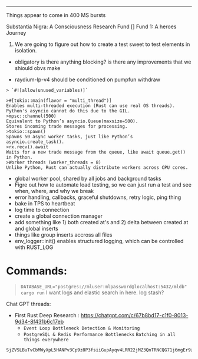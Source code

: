 ---

Things appear to come in 400 MS bursts

Substantia Nigra: A Consciousness Research Fund
[] Fund 1: A heroes Journey

1. We are going to figure out how to create a test sweet to test elements in isolation.

- obligatory is there anything blocking? is there any improvements that we shiould obvs make

- raydium-lp-v4 should be conditioned on pumpfun withdraw

```
> `#![allow(unused_variables)]`

>#[tokio::main(flavor = "multi_thread")]
Enables multi-threaded execution (Rust can use real OS threads).
Python's asyncio cannot do this due to the GIL.
>mpsc::channel(500)
Equivalent to Python’s asyncio.Queue(maxsize=500).
Stores incoming trade messages for processing.
>tokio::spawn()
Spawns 50 async worker tasks, just like Python’s asyncio.create_task().
>rx.recv().await
Waits for a new trade message from the queue, like await queue.get() in Python.
>Worker threads (worker_threads = 8)
Unlike Python, Rust can actually distribute workers across CPU cores.

```

- global worker pool, shared by all jobs and background tasks
- Figre out how to automate load testing, so we can just run a test and see when, where, and why we break
- error handling, callbacks, graceful shutdowns, retry logic, ping thing
- bake in TPS to heartbeat
- log time to connection
- create a global connection manager
- add something like 1) both created at's and 2) delta between created at and global inserts
- things like group inserts accross all files
- env_logger::init() enables structured logging, which can be controlled with RUST_LOG

# Commands:

> `DATABASE_URL="postgres://mluser:mlpassword@localhost:5432/mldb" cargo run`
> I want logs and elastic search in here.
> log stash?

Chat GPT threads:

- First Rust Deep Research : https://chatgpt.com/c/67b8bd17-c1f0-8013-9d34-8f431b6c17eb
  - `Event Loop Bottleneck Detection & Monitoring`
  - `PostgreSQL & Redis Performance Bottlenecks`
    `Batching in all things everywhere`

```
SjZVSLBuTvCbMWyXpL5HANPv3Cp9z8P3fsiiGupAyqv4LRR22jMZ3QnTRNCQG71j6mgEr9zByK7hiLwwrBak3eQ
```
